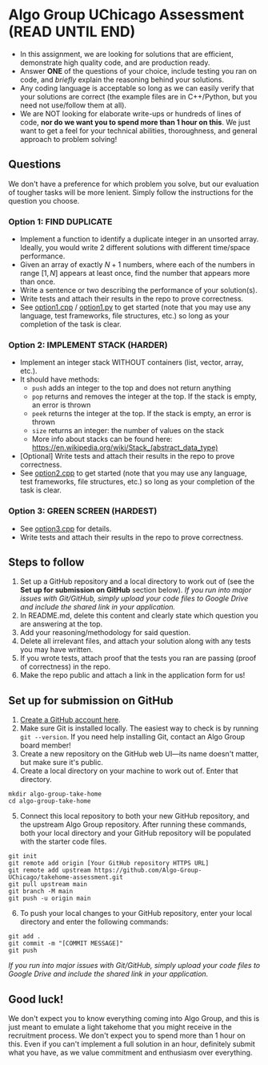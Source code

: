 # Algo Group UChicago Assessment (READ UNTIL END)
- In this assignment, we are looking for solutions that are efficient, demonstrate high quality code, and are production ready. 
- Answer **ONE** of the questions of your choice, include testing you ran on code, and _briefly_ explain the reasoning behind your solutions. 
- Any coding language is acceptable so long as we can easily verify that your solutions are correct (the example files are in C++/Python, but you need not use/follow them at all).
- We are NOT looking for elaborate write-ups or hundreds of lines of code, **nor do we want you to spend more than 1 hour on this**. We just want to get a feel for your technical abilities, thoroughness, and general approach to problem solving!

## Questions
We don't have a preference for which problem you solve, but our evaluation of tougher tasks will be more lenient. Simply follow the instructions for the question you choose.

### Option 1: FIND DUPLICATE
- Implement a function to identify a duplicate integer in an unsorted array. Ideally, you would write 2 different solutions with different time/space performance.
- Given an array of exactly $N+1$ numbers, where each of the numbers in range $[1,N]$ appears at least once, find the number that appears more than once.
- Write a sentence or two describing the performance of your solution(s).
- Write tests and attach their results in the repo to prove correctness.
- See [option1.cpp](./find-duplicate/option1.cpp) / [option1.py](./find-duplicate/option1.py) to get started (note that you may use any language, test frameworks, file structures, etc.) so long as your completion of the task is clear.

### Option 2: IMPLEMENT STACK (HARDER)
- Implement an integer stack WITHOUT containers (list, vector, array, etc.).
- It should have methods:
  - `push` adds an integer to the top and does not return anything
  - `pop`  returns and removes the integer at the top. If the stack is empty, an error is thrown
  - `peek` returns the integer at the top. If the stack is empty, an error is thrown
  - `size` returns an integer: the number of values on the stack
  - More info about stacks can be found here: https://en.wikipedia.org/wiki/Stack_(abstract_data_type)
- [Optional] Write tests and attach their results in the repo to prove correctness.
- See [option2.cpp](./implement-stack/option2.cpp) to get started (note that you may use any language, test frameworks, file structures, etc.) so long as your completion of the task is clear.

### Option 3: GREEN SCREEN (HARDEST)
- See [option3.cpp](./green-screen/option3.cpp) for details.
- Write tests and attach their results in the repo to prove correctness.

## Steps to follow
1. Set up a GitHub repository and a local directory to work out of (see the **Set up for submission on GitHub** section below). *If you run into major issues with Git/GitHub, simply upload your code files to Google Drive and include the shared link in your application.*
2. In README.md, delete this content and clearly state which question you are answering at the top.
3. Add your reasoning/methodology for said question.
4. Delete all irrelevant files, and attach your solution along with any tests you may have written.
5. If you wrote tests, attach proof that the tests you ran are passing (proof of correctness) in the repo.
6. Make the repo public and attach a link in the application form for us!

## Set up for submission on GitHub
1. [Create a GitHub account here](https://github.com/signup).
2. Make sure Git is installed locally. The easiest way to check is by running `git --version`. If you need help installing Git, contact an Algo Group board member!
3. Create a new repository on the GitHub web UI—its name doesn't matter, but make sure it's public.
4. Create a local directory on your machine to work out of. Enter that directory.
```
mkdir algo-group-take-home
cd algo-group-take-home
```
5. Connect this local repository to both your new GitHub repository, and the upstream Algo Group repository. After running these commands, both your local directory and your GitHub repository will be populated with the starter code files.
```
git init
git remote add origin [Your GitHub repository HTTPS URL]
git remote add upstream https://github.com/Algo-Group-UChicago/takehome-assessment.git
git pull upstream main
git branch -M main
git push -u origin main
```
6. To push your local changes to your GitHub repository, enter your local directory and enter the following commands:
```
git add .
git commit -m "[COMMIT MESSAGE]"
git push
```

*If you run into major issues with Git/GitHub, simply upload your code files to Google Drive and include the shared link in your application.*

## Good luck!
We don't expect you to know everything coming into Algo Group, and this is just meant to emulate a light takehome that you might receive in the recruitment process. We don't expect you to spend more than 1 hour on this. Even if you can't implement a full solution in an hour, definitely submit what you have, as we value commitment and enthusiasm over everything.
